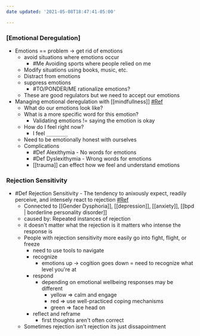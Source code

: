 ```yaml
---
date updated: '2021-05-08T18:47:41-05:00'

---
```


### [Emotional Deregulation]

- Emotions == problem -> get rid of emotions
     - avoid situations where emotions occur
          - #Me Avoiding sports where people relied on me
     - Modify situations using books, music, etc.
     - Distract from emotions
     - suppress emotions
          - #TO/PONDER/ME  rationalize emotions? 
     - These are good regulators but we need to accept our emotions
- Managing emotional deregulation with [[mindfullness]] [#Ref](https://www.youtube.com/watch?v=t23N2Pib9rs)
     - What do our emotions look like?
     - What is a more specific word for this emotion?
          - Validating emotions != saying the emotion is okay
     - How do I feel right now?
          - I feel `________`
     - Need to be emotionally honest with ourselves
     - Complications
          - #Def Alexithymia - No words for emotions
          - #Def Dyslexithymia - Wrong words for emotions
          - [[trauma]] can effect how we feel and understand emotions

### Rejection Sensitivity

- #Def Rejection Sensitivity - The tendency to anixously expect, readily perceive, and intensely react to rejection [#Ref](https://www.youtube.com/watch?v=jM3azhiOy5E)
     - Connected to [[Gender Dysphoria]], [[depression]], [[anxiety]], [[bpd | borderline personality disorder]]
     - caused by: Repeated instances of rejection
     - it doesn't matter what the rejection is it matters who intense the response is
     - People with rejection sensitivity more easily go into fight, flight, or freeze
          - need to use tools to navigate
          - recognize
               - emotions up -> cogition goes down = need to recognize what level you're at
          - respond
               - depending on emotional wellbeing responses may be different
                    - yellow => calm and engage
                    - red => use well-practiced coping mechanisms
                    - green => face head on
          - reflect and reframe
               - first thoughts aren't often correct
     - Sometimes rejection isn't rejection its just dissapointment
